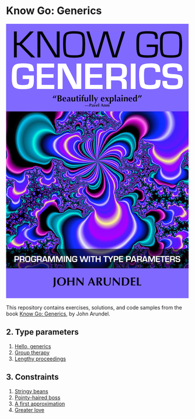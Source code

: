# Know Go: Generics

[![](img/cover_small.png)](https://bitfieldconsulting.com/books/generics)

This repository contains exercises, solutions, and code samples from the book [Know Go: Generics](https://bitfieldconsulting.com/books/generics), by John Arundel.

## 2. Type parameters

1. [Hello, generics](exercises/2.1/README.md)
2. [Group therapy](exercises/2.2/README.md)
3. [Lengthy proceedings](exercises/2.3/README.md)

## 3. Constraints

1. [Stringy beans](exercises/3.1/README.md)
2. [Pointy-haired boss](exercises/3.2/README.md)
3. [A first approximation](exercises/3.3/README.md)
4. [Greater love](exercises/3.4/README.md)
